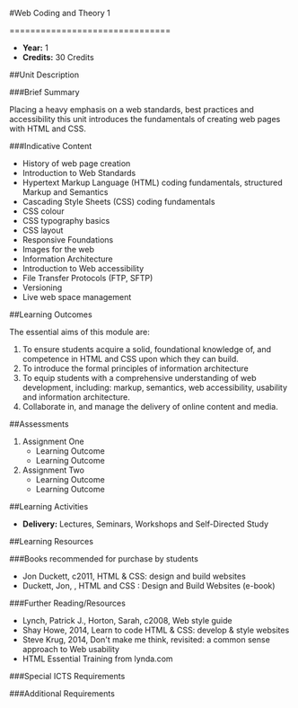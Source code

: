 #Web Coding and Theory 1
<!-- Temporary title -->
===============================

+ __Year:__ 1
+ __Credits:__ 30 Credits


##Unit Description

###Brief Summary

<!-- 140 characters -->

Placing a heavy emphasis on a web standards, best practices and accessibility this unit introduces the fundamentals of creating web pages with HTML and CSS.

###Indicative Content

+ History of web page creation
+ Introduction to Web Standards
+ Hypertext Markup Language (HTML) coding fundamentals, structured Markup and Semantics
+ Cascading Style Sheets (CSS) coding fundamentals
+ CSS colour
+ CSS typography basics
+ CSS layout
+ Responsive Foundations
+ Images for the web
+ Information Architecture
+ Introduction to Web accessibility
+ File Transfer Protocols (FTP, SFTP)
+ Versioning
+ Live web space management

##Learning Outcomes

The essential aims of this module are:

1. To ensure students acquire a solid, foundational knowledge of, and competence in HTML and CSS upon which they can build.
1. To introduce the formal principles of information architecture
1. To equip students with a comprehensive understanding of  web development, including: markup, semantics, web accessibility, usability and information architecture.
1. Collaborate in, and manage the delivery of online content and media.



##Assessments

1. Assignment One
    * Learning Outcome
    * Learning Outcome
2. Assignment Two
    * Learning Outcome
    * Learning Outcome

##Learning Activities

+ __Delivery:__ Lectures, Seminars, Workshops and Self-Directed Study

##Learning Resources

###Books recommended for purchase by students

+ Jon Duckett, c2011, HTML & CSS: design and build websites 
+ Duckett, Jon, , HTML and CSS : Design and Build Websites (e-book)

###Further Reading/Resources

+ Lynch, Patrick J., Horton, Sarah, c2008, Web style guide
+ Shay Howe, 2014, Learn to code HTML & CSS: develop & style websites
+ Steve Krug, 2014, Don't make me think, revisited: a common sense approach to Web usability 
+ HTML Essential Training from lynda.com

###Special ICTS Requirements

###Additional Requirements

<!--

Notes

-->



